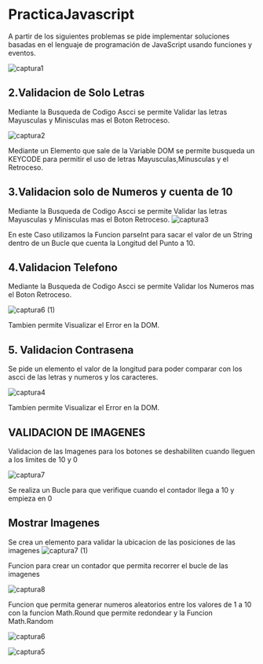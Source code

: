# PracticaJavascript

A partir de los siguientes problemas se pide implementar soluciones basadas en 
el lenguaje de programación de JavaScript usando funciones y eventos.

![captura1](https://user-images.githubusercontent.com/24640851/69186078-db39ac80-0ae5-11ea-9fc6-2ea7b1f7835b.png)

## 2.Validacion de Solo Letras
Mediante la Busqueda de Codigo Ascci se permite Validar las letras Mayusculas y Minisculas mas el Boton Retroceso.

![captura2](https://user-images.githubusercontent.com/24640851/69186081-dbd24300-0ae5-11ea-83c5-33e3f2d8769d.png)

Mediante un Elemento que sale de la Variable DOM se permite busqueda un KEYCODE para permitir el uso de letras Mayusculas,Minusculas y el Retroceso.

## 3.Validacion solo de Numeros y cuenta de 10
Mediante la Busqueda de Codigo Ascci se permite Validar las letras Mayusculas y Minisculas mas el Boton Retroceso.
![captura3](https://user-images.githubusercontent.com/24640851/69186082-dbd24300-0ae5-11ea-82d0-b63232d86f52.png)

En este Caso utilizamos la Funcion parseInt para sacar el valor de un String dentro de un Bucle que cuenta la Longitud del Punto a 10.

## 4.Validacion Telefono
Mediante la Busqueda de Codigo Ascci se permite Validar los Numeros mas el Boton Retroceso.

![captura6 (1)](https://user-images.githubusercontent.com/24640851/69186542-aaa64280-0ae6-11ea-84f7-620146571758.png)

Tambien permite Visualizar el Error en la DOM.

## 5. Validacion Contrasena
Se pide un elemento el valor de la longitud para poder comparar con los ascci de las letras y numeros y los caracteres.

![captura4](https://user-images.githubusercontent.com/24640851/69186083-dbd24300-0ae5-11ea-9bb2-75d2143f146f.png)

Tambien permite Visualizar el Error en la DOM.

## VALIDACION DE IMAGENES

Validacion de las Imagenes para los botones se deshabiliten cuando lleguen a los limites de 10 y 0

![captura7](https://user-images.githubusercontent.com/24640851/69186988-a595c300-0ae7-11ea-8bfa-5614ddaac23b.png)

Se realiza un Bucle para que verifique cuando el contador llega a 10 y empieza en 0

## Mostrar Imagenes
Se crea un elemento para validar la ubicacion de las posiciones de las imagenes 
![captura7 (1)](https://user-images.githubusercontent.com/24640851/69187166-10df9500-0ae8-11ea-9ecf-59bb40c0df63.png)

Funcion para crear un contador que permita recorrer el bucle de las imagenes

![captura8](https://user-images.githubusercontent.com/24640851/69187269-44baba80-0ae8-11ea-90da-ee506050057c.png)

Funcion que permita generar numeros aleatorios entre los valores de 1 a 10 con la funcion Math.Round que permite redondear y la Funcion Math.Random

![captura6](https://user-images.githubusercontent.com/24640851/69186086-dbd24300-0ae5-11ea-9b9b-9c85fdf04788.png)

![captura5](https://user-images.githubusercontent.com/24640851/69186084-dbd24300-0ae5-11ea-9f47-595fa89dca8b.png)



